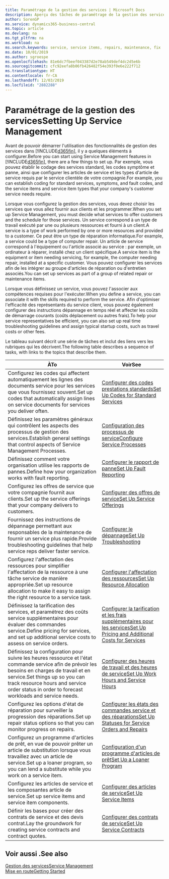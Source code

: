 ```yaml
---
title: Paramétrage de la gestion des services | Microsoft Docs
description: Aperçu des tâches de paramétrage de la gestion des services en fonction de la manière dont vos partenaires gère leurs services.
author: SorenGP
ms.service: dynamics365-business-central
ms.topic: article
ms.devlang: na
ms.tgt_pltfrm: na
ms.workload: na
ms.search.keywords: service, service items, repairs, maintenance, fix
ms.date: 10/01/2019
ms.author: sgroespe
ms.openlocfilehash: 81e6dc7fbeef043387d2e78ab549def4dc2d5e6b
ms.sourcegitcommit: cfc92eefa8b06fb426482f54e393f0e6e222f712
ms.translationtype: HT
ms.contentlocale: fr-CA
ms.lasthandoff: 12/03/2019
ms.locfileid: "2882288"
---
```

# <a name="setting-up-service-management"></a><span data-ttu-id="fb4f8-103">Paramétrage de la gestion des services</span><span class="sxs-lookup"><span data-stu-id="fb4f8-103">Setting Up Service Management</span></span>
<span data-ttu-id="fb4f8-104">Avant de pouvoir démarrer l'utilisation des fonctionnalités de gestion des services dans [!INCLUDE[d365fin](includes/d365fin_md.md)], il y a quelques éléments à configurer.</span><span class="sxs-lookup"><span data-stu-id="fb4f8-104">Before you can start using Service Management features in [!INCLUDE[d365fin](includes/d365fin_md.md)], there are a few things to set up.</span></span> <span data-ttu-id="fb4f8-105">Par exemple, vous pouvez établir le codage des services standard, les codes symptôme et panne, ainsi que configurer les articles de service et les types d'article de service requis par le service clientèle de votre compagnie.</span><span class="sxs-lookup"><span data-stu-id="fb4f8-105">For example, you can establish coding for standard services, symptoms, and fault codes, and the service items and service item types that your company's customer service needs require.</span></span>  

<span data-ttu-id="fb4f8-106">Lorsque vous configurez la gestion des services, vous devez choisir les services que vous allez fournir aux clients et les programmer.</span><span class="sxs-lookup"><span data-stu-id="fb4f8-106">When you set up Service Management, you must decide what services to offer customers and the schedule for those services.</span></span> <span data-ttu-id="fb4f8-107">Un service correspond à un type de travail exécuté par une ou plusieurs ressources et fourni à un client.</span><span class="sxs-lookup"><span data-stu-id="fb4f8-107">A service is a type of work performed by one or more resources and provided to a customer.</span></span> <span data-ttu-id="fb4f8-108">Ce peut être un type de réparation informatique.</span><span class="sxs-lookup"><span data-stu-id="fb4f8-108">For example, a service could be a type of computer repair.</span></span> <span data-ttu-id="fb4f8-109">Un article de service correspond à l'équipement ou l'article associé au service : par exemple, un ordinateur à réparer, installé chez un client spécifique.</span><span class="sxs-lookup"><span data-stu-id="fb4f8-109">A service item is the equipment or item needing servicing, for example, the computer needing repair, installed at a specific customer.</span></span> <span data-ttu-id="fb4f8-110">Vous pouvez configurer les services afin de les intégrer au groupe d'articles de réparation ou d'entretien associés.</span><span class="sxs-lookup"><span data-stu-id="fb4f8-110">You can set up services as part of a group of related repair or maintenance items.</span></span>  
  
<span data-ttu-id="fb4f8-111">Lorsque vous définissez un service, vous pouvez l'associer aux compétences requises pour l'exécuter.</span><span class="sxs-lookup"><span data-stu-id="fb4f8-111">When you define a service, you can associate it with the skills required to perform the service.</span></span> <span data-ttu-id="fb4f8-112">Afin d'optimiser l'efficacité des représentants du service client, vous pouvez également configurer des instructions dépannage en temps réel et affecter les coûts de démarrage courants (coûts déplacement ou autres frais).</span><span class="sxs-lookup"><span data-stu-id="fb4f8-112">To help your service representatives be efficient, you can also set up real time troubleshooting guidelines and assign typical startup costs, such as travel costs or other fees.</span></span>  

<span data-ttu-id="fb4f8-113">Le tableau suivant décrit une série de tâches et inclut des liens vers les rubriques qui les décrivent.</span><span class="sxs-lookup"><span data-stu-id="fb4f8-113">The following table describes a sequence of tasks, with links to the topics that describe them.</span></span>  
  
| <span data-ttu-id="fb4f8-114">À</span><span class="sxs-lookup"><span data-stu-id="fb4f8-114">To</span></span> | <span data-ttu-id="fb4f8-115">Voir</span><span class="sxs-lookup"><span data-stu-id="fb4f8-115">See</span></span> |
| --- | --- |
| <span data-ttu-id="fb4f8-116">Configurez les codes qui affectent automatiquement les lignes des documents service pour les services que vous fournissez souvent.</span><span class="sxs-lookup"><span data-stu-id="fb4f8-116">Set up codes that automatically assign lines on service documents for services you deliver often.</span></span> |[<span data-ttu-id="fb4f8-117">Configurer des codes prestations standards</span><span class="sxs-lookup"><span data-stu-id="fb4f8-117">Set Up Codes for Standard Services</span></span>](service-how-setup-service-coding.md)|
| <span data-ttu-id="fb4f8-118">Définissez les paramètres généraux qui contrôlent les aspects des processus de gestion des services.</span><span class="sxs-lookup"><span data-stu-id="fb4f8-118">Establish general settings that control aspects of Service Management Processes.</span></span>|[<span data-ttu-id="fb4f8-119">Configuration des processus de service</span><span class="sxs-lookup"><span data-stu-id="fb4f8-119">Configure Service Processes</span></span>](service-setup-service-processes.md)|
| <span data-ttu-id="fb4f8-120">Définissez comment votre organisation utilise les rapports de pannes.</span><span class="sxs-lookup"><span data-stu-id="fb4f8-120">Define how your organization works with fault reporting.</span></span> |[<span data-ttu-id="fb4f8-121">Configurer le rapport de panne</span><span class="sxs-lookup"><span data-stu-id="fb4f8-121">Set Up Fault Reporting</span></span>](service-how-setup-fault-reporting.md) |
| <span data-ttu-id="fb4f8-122">Configurez les offres de service que votre compagnie fournit aux clients.</span><span class="sxs-lookup"><span data-stu-id="fb4f8-122">Set up the service offerings that your company delivers to customers.</span></span>|[<span data-ttu-id="fb4f8-123">Configurer des offres de service</span><span class="sxs-lookup"><span data-stu-id="fb4f8-123">Set Up Service Offerings</span></span>](service-how-setup-service-offerings.md)|
| <span data-ttu-id="fb4f8-124">Fournissez des instructions de dépannage permettant aux responsables de la maintenance de fournir un service plus rapide.</span><span class="sxs-lookup"><span data-stu-id="fb4f8-124">Provide troubleshooting guidelines that help service reps deliver faster service.</span></span> |[<span data-ttu-id="fb4f8-125">Configurer le dépannage</span><span class="sxs-lookup"><span data-stu-id="fb4f8-125">Set Up Troubleshooting</span></span>](service-how-setup-troubleshooting.md) |
| <span data-ttu-id="fb4f8-126">Configurez l'affectation des ressources pour simplifier l'affectation de la ressource à une tâche service de manière appropriée.</span><span class="sxs-lookup"><span data-stu-id="fb4f8-126">Set up resource allocation to make it easy to assign the right resource to a service task.</span></span> |[<span data-ttu-id="fb4f8-127">Configurer l'affectation des ressources</span><span class="sxs-lookup"><span data-stu-id="fb4f8-127">Set Up Resource Allocation</span></span>](service-how-setup-resource-allocation.md) |
| <span data-ttu-id="fb4f8-128">Définissez la tarification des services, et paramétrez des coûts service supplémentaires pour évaluer des commandes service.</span><span class="sxs-lookup"><span data-stu-id="fb4f8-128">Define pricing for services, and set up additional service costs to assess on service orders.</span></span> |[<span data-ttu-id="fb4f8-129">Configurer la tarification et les frais supplémentaires pour les services</span><span class="sxs-lookup"><span data-stu-id="fb4f8-129">Set Up Pricing and Additional Costs for Services</span></span>](service-how-setup-service-costs-pricing.md)|
| <span data-ttu-id="fb4f8-130">Définissez la configuration pour suivre les heures ressource et l'état commande service afin de prévoir les besoins en charges de travail et en service.</span><span class="sxs-lookup"><span data-stu-id="fb4f8-130">Set things up so you can track resource hours and service order status in order to forecast workloads and service needs.</span></span>|[<span data-ttu-id="fb4f8-131">Configurer des heures de travail et des heures de service</span><span class="sxs-lookup"><span data-stu-id="fb4f8-131">Set Up Work Hours and Service Hours</span></span>](service-how-setup-work-service-hours.md)|
| <span data-ttu-id="fb4f8-132">Configurez les options d'état de réparation pour surveiller la progression des réparations.</span><span class="sxs-lookup"><span data-stu-id="fb4f8-132">Set up repair status options so that you can monitor progress on repairs.</span></span> | [<span data-ttu-id="fb4f8-133">Configurer les états des commandes service et des réparations</span><span class="sxs-lookup"><span data-stu-id="fb4f8-133">Set Up Statuses for Service Orders and Repairs</span></span>](service-order-repair-status.md)|
| <span data-ttu-id="fb4f8-134">Configurez un programme d'articles de prêt, en vue de pouvoir prêter un article de substitution lorsque vous travaillez avec un article de service.</span><span class="sxs-lookup"><span data-stu-id="fb4f8-134">Set up a loaner program, so you can lend a substitute while you work on a service item.</span></span> |[<span data-ttu-id="fb4f8-135">Configuration d'un programme d'articles de prêt</span><span class="sxs-lookup"><span data-stu-id="fb4f8-135">Set Up a Loaner Program</span></span>](service-how-setup-loaner-program.md) |
| <span data-ttu-id="fb4f8-136">Configurez les articles de service et les composantes article de service.</span><span class="sxs-lookup"><span data-stu-id="fb4f8-136">Set up service items and service item components.</span></span> |[<span data-ttu-id="fb4f8-137">Configurer des articles de service</span><span class="sxs-lookup"><span data-stu-id="fb4f8-137">Set Up Service Items</span></span>](service-how-setup-service-items.md) |
| <span data-ttu-id="fb4f8-138">Définir les bases pour créer des contrats de service et des devis contrat.</span><span class="sxs-lookup"><span data-stu-id="fb4f8-138">Lay the groundwork for creating service contracts and contract quotes.</span></span> |[<span data-ttu-id="fb4f8-139">Configurer des contrats de service</span><span class="sxs-lookup"><span data-stu-id="fb4f8-139">Set Up Service Contracts</span></span>](service-how-setup-service-contracts.md) |

## <a name="see-also"></a><span data-ttu-id="fb4f8-140">Voir aussi .</span><span class="sxs-lookup"><span data-stu-id="fb4f8-140">See also</span></span>
[<span data-ttu-id="fb4f8-141">Gestion des services</span><span class="sxs-lookup"><span data-stu-id="fb4f8-141">Service Management</span></span>](service-service.md)  
[<span data-ttu-id="fb4f8-142">Mise en route</span><span class="sxs-lookup"><span data-stu-id="fb4f8-142">Getting Started</span></span>](product-get-started.md)  
